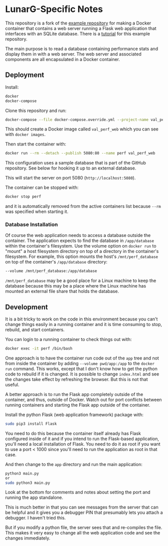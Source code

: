 # LunarG-Specific Notes

This repository is a fork of the [example
repository](https://github.com/maltesander/uwsgi-nginx-flask-python-sqlite-docker-example)
for making a Docker container that contains a web server running a Flask web
application that interfaces with an SQLite database. There is a
[tutorial](https://tutorial-academy.com/uwsgi-nginx-flask-python-sqlite-docker-example/)
for this example repository.

The main purpose is to read a database containing performance stats and display
them in with a web server.  The web server and associated components are all
encapsulated in a Docker container.

## Deployment

Install:

```sh
docker
docker-compose
```

Clone this repository and run:

```sh
docker-compose --file docker-compose.override.yml --project-name val_perf build
```

This should create a Docker image called `val_perf_web` which you can see with
`docker images`.

Then start the container with:

```sh
docker run --rm --detach --publish 5080:80 --name perf val_perf_web
```

This configuration uses a sample database that is part of the GitHub repository.
See below for hooking it up to an external database.

This will start the server on port 5080 (`http://localhost:5080`).

The container can be stopped with:

```sh
docker stop perf
```

and it is automatically removed from the active containers list because `--rm`
was specified when starting it.

### Database Installation

Of course the web application needs to access a database outside the container.
The application expects to find the database in `/app/database` within the
container's filesystem. Use the volume option on `docker run` to "mount" a host
filesystem directory on top of a directory in the container's filesystem.  For
example, this option mounts the host's `/mnt/perf_database` on top of the
container's `/app/database` directory:

```sh
--volume /mnt/perf_database:/app/database
```
 `/mnt/perf_database` may be a good place for a Linux machine to keep the
 database because this may be a place where the Linux machine has mounted an
 external file share that holds the database.

## Development

It is a bit tricky to work on the code in this environment because you can't
change things easily in a running container and it is time consuming to stop,
rebuild, and start containers.

You can login to a running container to check things out with:

```sh
docker exec -it perf /bin/bash
```

One approach is to have the container run code out of the `app` tree and not
from inside the container by adding `--volume pwd/app:/app` to the `docker
run` command.  This works, except that I don't know how to get the python code
to rebuild if it is changed.  It is possible to change `index.html` and see the
changes take effect by refreshing the browser.  But this is not that useful.

A better approach is to run the Flask app completely outside of the container,
and thus, outside of Docker.  Watch out for port conflicts between running
containers and starting the Flask app outside of the container.

Install the python Flask (web application framework) package with:

```sh
sudo pip3 install Flask
```

You need to do this because the container itself already has Flask configured
inside of it and if you intend to run the Flask-based application, you'll need a
local installation of Flask.  You need to do it as root if you want to use a
port < 1000 since you'll need to run the application as root in that case.

And then change to the `app` directory and run the main application:

```sh
python3 main.py
or
sudo python3 main.py
```

Look at the bottom for comments and notes about setting the port and running the
app standalone.

This is much better in that you can see messages from the server that can be
helpful and it gives you a debugger PIN that presumably lets you attach a
debugger.  I haven't tried this.

But if you modify a python file, the server sees that and re-compiles the file.
This makes it very easy to change all the web application code and see the
changes immediately.
